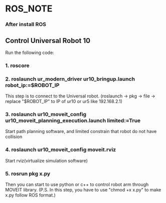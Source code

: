# ROS_NOTE

### After install ROS
## Control Universal Robot 10
Run the following code:
### 1. roscore
### 2. roslaunch ur_modern_driver ur10_bringup.launch robot_ip:=$ROBOT_IP
This step is to connect to the Universal robot.
(roslaunch -> pkg -> file -> replace "$ROBOT_IP" to IP of ur10 or ur5 like 192.168.2.1)

### 3. roslaunch ur10_moveit_config ur10_moveit_planning_execution.launch limited:=True
Start path planning software, and limited constrain that robot do not have collision

### 4. roslaunch ur10_moveit_config moveit.rviz
Start rviz(virtualize simulation software)

### 5. rosrun pkg x.py
Then you can start to use python or c++ to control robot arm through MOVEIT library.
(P.S. In this step, you have to use "chmod +x x.py" to make x.py follow ROS format.)
